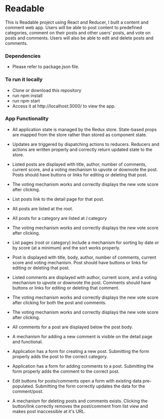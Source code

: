 # Readable

This is Readable project using React and Reducer, I built a content and comment web app. Users will be able to post content to predefined categories, comment on their posts and other users' posts, and vote on posts and comments. Users will also be able to edit and delete posts and comments.

### Dependencies
- Please refer to package.json file. 

### To run it locally
  - Clone or download this repository
  - run npm install
  - run npm start
  - Access it at http://localhost:3000/ to view the app.

### App Functionality

- All application state is managed by the Redux store. State-based props are mapped from the store rather than stored as component state.

- Updates are triggered by dispatching actions to reducers.
Reducers and actions are written properly and correctly return updated state to the store.

- Listed posts are displayed with title, author, number of comments, current score, and a voting mechanism to upvote or downvote the post. Posts should have buttons or links for editing or deleting that post.

- The voting mechanism works and correctly displays the new vote score after clicking.

- List posts link to the detail page for that post.

- All posts are listed at the root.

- All posts for a category are listed at /:category

- The voting mechanism works and correctly displays the new vote score after clicking.

- List pages (root or category) include a mechanism for sorting by date or by score (at a minimum) and the sort works properly.

- Post is displayed with title, body, author, number of comments, current score and voting mechanism. Post should have buttons or links for editing or deleting that post.

- Listed comments are displayed with author, current score, and a voting mechanism to upvote or downvote the post. Comments should have buttons or links for editing or deleting that comment.

- The voting mechanism works and correctly displays the new vote score after clicking for both the post and comments.

- The voting mechanism works and correctly displays the new vote score after clicking.

- All comments for a post are displayed below the post body.

- A mechanism for adding a new comment is visible on the detail page and functional.

- Application has a form for creating a new post. Submitting the form properly adds the post to the correct category.

- Application has a form for adding comments to a post. Submitting the form properly adds the comment to the correct post.

- Edit buttons for posts/comments open a form with existing data pre-populated. Submitting the form correctly updates the data for the comment/post.

- A mechanism for deleting posts and comments exists. Clicking the button/link correctly removes the post/comment from list view and makes post inaccessible at it's URL.

